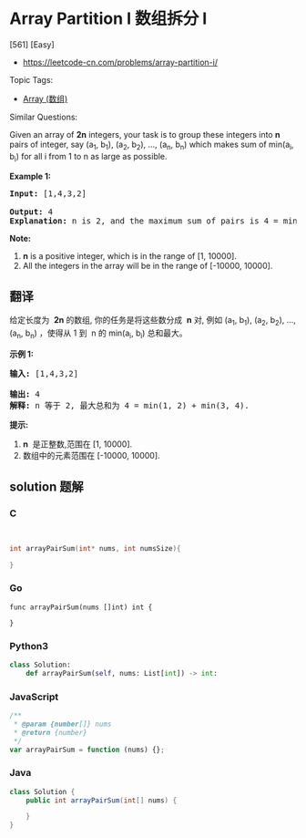 # Array Partition I 数组拆分 I

[561] [Easy]

- https://leetcode-cn.com/problems/array-partition-i/

Topic Tags:

- [Array (数组)](https://leetcode-cn.com/tag/array/)

Similar Questions:

Given an array of **2n** integers, your task is to group these integers into **n** pairs of integer, say (a<sub>1</sub>, b<sub>1</sub>), (a<sub>2</sub>, b<sub>2</sub>), ..., (a<sub>n</sub>, b<sub>n</sub>) which makes sum of min(a<sub>i</sub>, b<sub>i</sub>) for all i from 1 to n as large as possible.

**Example 1:**

<pre><b>Input:</b> [1,4,3,2]

<b>Output:</b> 4
<b>Explanation:</b> n is 2, and the maximum sum of pairs is 4 = min(1, 2) + min(3, 4).
</pre>

**Note:**

1.  **n** is a positive integer, which is in the range of \[1, 10000\].
2.  All the integers in the array will be in the range of \[-10000, 10000\].

## 翻译

给定长度为  **2n** 的数组, 你的任务是将这些数分成  **n** 对, 例如 (a<sub>1</sub>, b<sub>1</sub>), (a<sub>2</sub>, b<sub>2</sub>), ..., (a<sub>n</sub>, b<sub>n</sub>) ，使得从 1 到  n 的 min(a<sub>i</sub>, b<sub>i</sub>) 总和最大。

**示例 1:**

<pre><strong>输入:</strong> [1,4,3,2]

<strong>输出:</strong> 4
<strong>解释:</strong> n 等于 2, 最大总和为 4 = min(1, 2) + min(3, 4).
</pre>

**提示:**

1.  **n**  是正整数,范围在 \[1, 10000\].
2.  数组中的元素范围在 \[-10000, 10000\].

## solution 题解

### C

```c


int arrayPairSum(int* nums, int numsSize){

}


```

### Go

```golang
func arrayPairSum(nums []int) int {

}
```

### Python3

```python
class Solution:
    def arrayPairSum(self, nums: List[int]) -> int:

```

### JavaScript

```javascript
/**
 * @param {number[]} nums
 * @return {number}
 */
var arrayPairSum = function (nums) {};
```

### Java

```java
class Solution {
    public int arrayPairSum(int[] nums) {

    }
}
```

